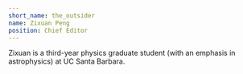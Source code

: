 ```yaml
---
short_name: the_outsider
name: Zixuan Peng
position: Chief Editor
---
```

Zixuan is a third-year physics graduate student (with an emphasis in astrophysics) at UC Santa Barbara. 
